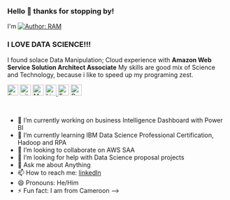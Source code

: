 ### Hello 👋 thanks for stopping by!
I'm [![Author: RAM](https://img.shields.io/badge/I'm-KUTA-yellowgreen)](https://www.linkedin.com/in/kuta-n-celdrick-b808ba169/) 

### I LOVE DATA SCIENCE!!!
I found solace  Data Manipulation;  Cloud experience with **Amazon Web Service Solution Architect Associate** 
My skills are good mix of Science and Technology, because i like to speed up my programing zest.

<p>
<a href="https://kuta-ndze.github.io/CTK301/kutaportfolio/kutasportfolio.html"><img alt="Eample Portfolio URL" src="https://img.shields.io/twitter/url?label=Portfolio%20URL&logo=heroku&style=social&url=https%3A%2F%2Fram" height="25"></a> 
<a href="https://github.com/kuta-ndze"><img alt="github URL" src="https://img.shields.io/twitter/url?label=kuta-ndze&logo=github&logoColor=red&style=social&url=https%3A%2F%2Fgithub.com" height="25"></a>
<a href="mailto:kutaceldrick880@gmail.com"><img alt="Mailto" src="https://img.shields.io/twitter/url?label=E-mail&logo=gmail&style=social&url=https%3A%2F%2Fram" height="25"></a>
<a href="https://www.linkedin.com/in/kuta-n-celdrick-b808ba169/"><img alt="Linkedin URL" src="https://img.shields.io/twitter/url?label=kuta-ndze&logo=Linkedin&style=social&url=https%3A%2F%2Fwww.linkedin.com%2Fin%2Fram-sah" height="25">
<a href="https://twitter.com/kutandze"><img alt="Twitter URL" src="https://img.shields.io/twitter/url?label=Find-Me&logo=twitter&style=social&url=https%3A%2F%2Ftwitter.com" height="25"></a>
<a href="https://drive.google.com/file/d/1PFrduoy1yoH3gc87ZEtKk9qTE1WxLpyL/view?usp=sharing"><img alt="Resume URL" src="https://img.shields.io/twitter/url?label=Resume.pdf&logo=r&logoColor=green&style=social&url=https%3A%2F%2Fgithub.com" height="25"></a></p><br>

- 🔭 I’m currently working on business Intelligence Dashboard with Power BI
- 🌱 I’m currently learning  IBM Data Science Professional Certification, Hadoop and RPA 
- 👯 I’m looking to collaborate on AWS SAA
- 🤔 I’m looking for help with   Data Science proposal projects
- 💬 Ask me about Anything
- 📫 How to reach me:  [linkedIn](https://www.linkedin.com/in/kuta-n-celdrick-b808ba169/)
- 😄 Pronouns: He/Him
- ⚡ Fun fact: I am from Cameroon
-->
